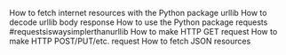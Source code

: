 How to fetch internet resources with the Python package urllib
How to decode urllib body response
How to use the Python package requests #requestsiswaysimplerthanurllib
How to make HTTP GET request
How to make HTTP POST/PUT/etc. request
How to fetch JSON resources
